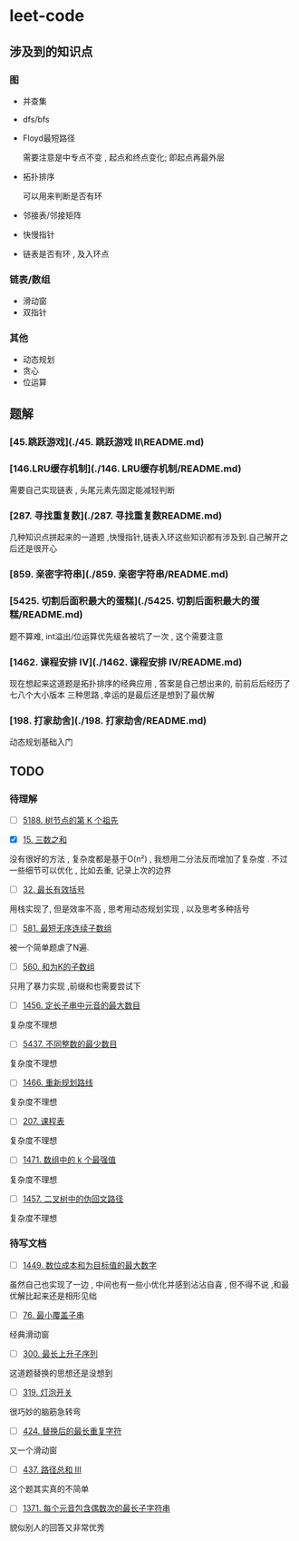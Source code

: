 # leet-code
## 涉及到的知识点

### 图

* 并查集

* dfs/bfs

* Floyd最短路径

  需要注意是中专点不变 , 起点和终点变化; 即起点再最外层

* 拓扑排序

  可以用来判断是否有环

* 邻接表/邻接矩阵

* 快慢指针

* 链表是否有环 , 及入环点

### 链表/数组

* 滑动窗
* 双指针

### 其他

* 动态规划
* 贪心
* 位运算

## 题解

### [45.跳跃游戏](./45. 跳跃游戏 II\README.md)

### [146.LRU缓存机制](./146. LRU缓存机制/README.md)

需要自己实现链表 , 头尾元素先固定能减轻判断

### [287. 寻找重复数](./287. 寻找重复数README.md)

几种知识点拼起来的一道题 ,快慢指针,链表入环这些知识都有涉及到.自己解开之后还是很开心

### [859. 亲密字符串](./859. 亲密字符串/README.md)

### [5425. 切割后面积最大的蛋糕](./5425. 切割后面积最大的蛋糕/README.md)

题不算难, int溢出/位运算优先级各被坑了一次 , 这个需要注意

### [1462. 课程安排 IV](./1462. 课程安排 IV/README.md)

现在想起来这道题是拓扑排序的经典应用 , 答案是自己想出来的, 前前后后经历了七八个大小版本 三种思路 ,幸运的是最后还是想到了最优解

### [198. 打家劫舍](./198. 打家劫舍/README.md)

动态规划基础入门

## TODO

### 待理解

- [ ]  [5188. 树节点的第 K 个祖先](https://leetcode-cn.com/problems/kth-ancestor-of-a-tree-node/)

- [x]  [15. 三数之和](https://leetcode-cn.com/problems/3sum/)

  没有很好的方法 , 复杂度都是基于O(n²) , 我想用二分法反而增加了复杂度 . 不过一些细节可以优化 , 比如去重, 记录上次的边界

- [ ]  [32. 最长有效括号](https://leetcode-cn.com/problems/longest-valid-parentheses/)

  用栈实现了, 但是效率不高 , 思考用动态规划实现 , 以及思考多种括号

- [ ]  [581. 最短无序连续子数组](https://leetcode-cn.com/problems/shortest-unsorted-continuous-subarray/)

  被一个简单题虐了N遍. 

- [ ]  [560. 和为K的子数组](https://leetcode-cn.com/problems/subarray-sum-equals-k/)

  只用了暴力实现 ,前缀和也需要尝试下

- [ ]  [1456. 定长子串中元音的最大数目](https://leetcode-cn.com/problems/maximum-number-of-vowels-in-a-substring-of-given-length/)

  复杂度不理想

- [ ]  [5437. 不同整数的最少数目](https://leetcode-cn.com/problems/least-number-of-unique-integers-after-k-removals/)

  复杂度不理想

- [ ]  [1466. 重新规划路线](https://leetcode-cn.com/problems/reorder-routes-to-make-all-paths-lead-to-the-city-zero/)

  复杂度不理想

- [ ]  [207. 课程表](https://leetcode-cn.com/problems/course-schedule/)

  复杂度不理想

- [ ]  [1471. 数组中的 k 个最强值](https://leetcode-cn.com/problems/the-k-strongest-values-in-an-array/)

  复杂度不理想

- [ ]  [1457. 二叉树中的伪回文路径](https://leetcode-cn.com/problems/pseudo-palindromic-paths-in-a-binary-tree/)

  复杂度不理想

### 待写文档

- [ ]  [1449. 数位成本和为目标值的最大数字](https://leetcode-cn.com/problems/form-largest-integer-with-digits-that-add-up-to-target/)

  虽然自己也实现了一边 , 中间也有一些小优化并感到沾沾自喜 , 但不得不说 ,和最优解比起来还是相形见绌

- [ ]  [76. 最小覆盖子串](https://leetcode-cn.com/problems/minimum-window-substring/)

  经典滑动窗

- [ ]  [300. 最长上升子序列](https://leetcode-cn.com/problems/longest-increasing-subsequence/)

  这道题替换的思想还是没想到

- [ ]  [319. 灯泡开关](https://leetcode-cn.com/problems/bulb-switcher/)

  很巧妙的脑筋急转弯

- [ ]  [424. 替换后的最长重复字符](https://leetcode-cn.com/problems/longest-repeating-character-replacement/)

  又一个滑动窗

- [ ]  [437. 路径总和 III](https://leetcode-cn.com/problems/path-sum-iii/)

  这个题其实真的不简单

- [ ]  [1371. 每个元音包含偶数次的最长子字符串](https://leetcode-cn.com/problems/find-the-longest-substring-containing-vowels-in-even-counts/)

  貌似别人的回答又非常优秀
